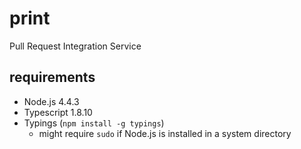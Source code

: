 # print
Pull Request Integration Service

## requirements
- Node.js 4.4.3
- Typescript 1.8.10
- Typings (`npm install -g typings`)
  - might require `sudo` if Node.js is installed in a system directory